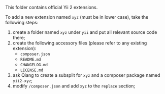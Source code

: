 This folder contains official Yii 2 extensions.

To add a new extension named `xyz` (must be in lower case), take the following steps:

1. create a folder named `xyz` under `yii` and put all relevant source code there;
2. create the following accessory files (please refer to any existing extension):
   * `composer.json`
   * `README.md`
   * `CHANGELOG.md`
   * `LICENSE.md`
3. ask Qiang to create a subsplit for `xyz` and a composer package named `yii2-xyz`;
4. modify `/composer.json` and add `xyz` to the `replace` section;
